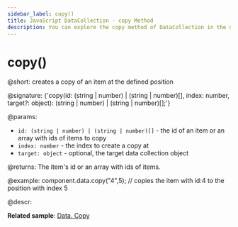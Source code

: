 ```yaml
---
sidebar_label: copy()
title: JavaScript DataCollection - copy Method 
description: You can explore the copy method of DataCollection in the documentation of the DHTMLX JavaScript UI library. Browse developer guides and API reference, try out code examples and live demos, and download a free 30-day evaluation version of DHTMLX Suite.
---
```


# copy()

@short: creates a copy of an item at the defined position

@signature: {'copy(id: (string | number) | (string | number)[], index: number, target?: object): (string | number) | (string | number)[];'}

@params:
- `id: (string | number) | (string | number)[]` - the id of an item or an array with ids of items to copy
- `index: number` - the index to create a copy at
- `target: object` - optional, the target data collection object

@returns:
The item's id or an array with ids of items.

@example:
component.data.copy("4",5); // copies the item with id:4 to the position with index 5

@descr:

**Related sample**: [Data. Copy](https://snippet.dhtmlx.com/9rws8r05)